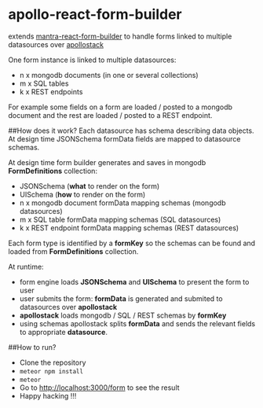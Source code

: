 # apollo-react-form-builder
extends [mantra-react-form-builder](https://github.com/apollo-forms/mantra-react-form-builder) to handle forms linked to multiple datasources over [apollostack](https://github.com/apollostack/apollo)

One form instance is linked to multiple datasources:
- n x mongodb documents (in one or several collections)
- m x SQL tables
- k x REST endpoints

For example some fields on a form are loaded / posted to a mongodb document and the rest are loaded / posted to a REST endpoint.

##How does it work?
Each datasource has schema describing data objects. At design time JSONSchema formData fields are mapped to datasource schemas.

At design time form builder generates and saves in mongodb **FormDefinitions** collection:
- JSONSchema (**what** to render on the form)
- UISchema (**how** to render on the form)
- n x mongodb document formData mapping schemas (mongodb datasources)
- m x SQL table formData mapping schemas (SQL datasources)
- k x REST endpoint formData mapping schemas (REST datasources)

Each form type is identified by a **formKey** so the schemas can be found and loaded from **FormDefinitions** collection.

At runtime:
- form engine loads **JSONSchema** and **UISchema** to present the form to user
- user submits the form: **formData** is generated and submited to datasources over **apollostack**
- **apollostack** loads mongodb / SQL / REST schemas by **formKey**
- using schemas apollostack splits **formData** and sends the relevant fields to appropriate **datasource**.

##How to run?
- Clone the repository
- `meteor npm install`
- `meteor` 
- Go to [http://localhost:3000/form](http://localhost:3000/form) to see the result 
- Happy hacking !!!
